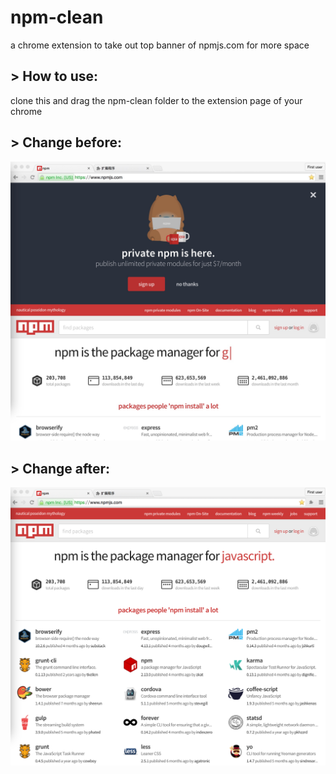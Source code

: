 # npm-clean
a chrome extension to take out top banner of npmjs.com for more space

## > How to use:
clone this and drag the npm-clean folder to the extension page of your chrome

## > Change before:

![](https://github.com/yzsolo/yzsolo.github.io/blob/master/img/npm-clean/before.png?raw=true)



## > Change after:

![](https://github.com/yzsolo/yzsolo.github.io/blob/master/img/npm-clean/after.png?raw=true)
